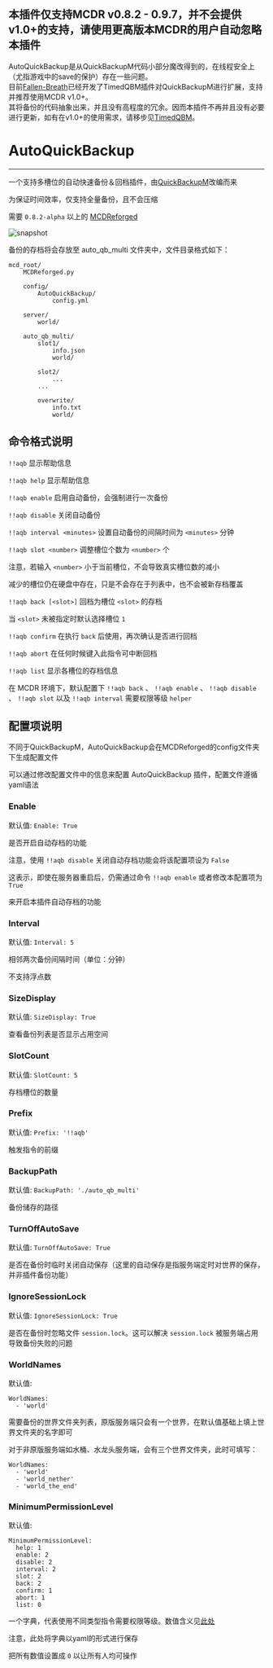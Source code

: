 ## 本插件仅支持MCDR v0.8.2 - 0.9.7，并不会提供v1.0+的支持，请使用更高版本MCDR的用户自动忽略本插件

AutoQuickBackup是从QuickBackupM代码小部分魔改得到的，在线程安全上（尤指游戏中的save的保护）存在一些问题。  
目前[Fallen-Breath](https://github.com/Fallen-Breath)已经开发了TimedQBM插件对QuickBackupM进行扩展，支持并推荐使用MCDR v1.0+。  
其将备份的代码抽象出来，并且没有高程度的冗余。因而本插件不再并且没有必要进行更新，如有在v1.0+的使用需求，请移步见[TimedQBM](https://github.com/TISUnion/TimedQBM)。  

# AutoQuickBackup
---------

一个支持多槽位的自动快速备份＆回档插件，由[QuickBackupM](https://github.com/TISUnion/QuickBackupM)改编而来

为保证时间效率，仅支持全量备份，且不会压缩

需要 `0.8.2-alpha` 以上的 [MCDReforged](https://github.com/Fallen-Breath/MCDReforged)

![snapshot](https://raw.githubusercontent.com/XiaoHuiHui233/AutoQuickBackup/master/snapshot.png)

备份的存档将会存放至 auto_qb_multi 文件夹中，文件目录格式如下：
```
mcd_root/
    MCDReforged.py

    config/
        AutoQuickBackup/
            config.yml
    
    server/
        world/
        
    auto_qb_multi/
        slot1/
            info.json
            world/
            
        slot2/
            ...
        ...
        
        overwrite/
            info.txt
            world/
```

## 命令格式说明

`!!aqb` 显示帮助信息

`!!aqb help` 显示帮助信息

`!!aqb enable` 启用自动备份，会强制进行一次备份

`!!aqb disable` 关闭自动备份

`!!aqb interval <minutes>` 设置自动备份的间隔时间为 `<minutes>` 分钟

`!!aqb slot <number>` 调整槽位个数为 `<number>` 个

注意，若输入 `<number>` 小于当前槽位，不会导致真实槽位数的减小

减少的槽位仍在硬盘中存在，只是不会存在于列表中，也不会被新存档覆盖

`!!aqb back [<slot>]` 回档为槽位 `<slot>` 的存档

当 `<slot>` 未被指定时默认选择槽位 `1`

`!!aqb confirm` 在执行 `back` 后使用，再次确认是否进行回档

`!!aqb abort` 在任何时候键入此指令可中断回档

`!!aqb list` 显示各槽位的存档信息

在 MCDR 环境下，默认配置下 `!!aqb back` 、 `!!aqb enable` 、 `!!aqb disable` 、 `!!aqb slot` 以及 `!!aqb interval` 需要权限等级 `helper`

## 配置项说明

不同于QuickBackupM，AutoQuickBackup会在MCDReforged的config文件夹下生成配置文件

可以通过修改配置文件中的信息来配置 AutoQuickBackup 插件，配置文件遵循yaml语法

### Enable

默认值: `Enable: True`

是否开启自动存档的功能

注意，使用 `!!aqb disable` 关闭自动存档功能会将该配置项设为 `False`

这表示，即使在服务器重启后，仍需通过命令 `!!aqb enable` 或者修改本配置项为 `True`

来开启本插件自动存档的功能

### Interval

默认值: `Interval: 5`

相邻两次备份间隔时间（单位：分钟）

不支持浮点数

### SizeDisplay

默认值: `SizeDisplay: True`

查看备份列表是否显示占用空间

### SlotCount

默认值: `SlotCount: 5`

存档槽位的数量

### Prefix

默认值: `Prefix: '!!aqb'`

触发指令的前缀

### BackupPath

默认值: `BackupPath: './auto_qb_multi'`

备份储存的路径

### TurnOffAutoSave

默认值: `TurnOffAutoSave: True`

是否在备份时临时关闭自动保存（这里的自动保存是指服务端定时对世界的保存，并非插件备份功能）

### IgnoreSessionLock

默认值: `IgnoreSessionLock: True`

是否在备份时忽略文件 `session.lock`。这可以解决 `session.lock` 被服务端占用导致备份失败的问题

### WorldNames

默认值:

```
WorldNames:
  - 'world'
```

需要备份的世界文件夹列表，原版服务端只会有一个世界，在默认值基础上填上世界文件夹的名字即可

对于非原版服务端如水桶、水龙头服务端，会有三个世界文件夹，此时可填写：
```
WorldNames:
  - 'world'
  - 'world_nether'
  - 'world_the_end'
```

### MinimumPermissionLevel

默认值:

```
MinimumPermissionLevel:
  help: 1
  enable: 2
  disable: 2
  interval: 2
  slot: 2
  back: 2
  confirm: 1
  abort: 1
  list: 0
```

一个字典，代表使用不同类型指令需要权限等级。数值含义见[此处](https://github.com/Fallen-Breath/MCDReforged/blob/master/doc/readme_cn.md#权限)

注意，此处将字典以yaml的形式进行保存

把所有数值设置成 `0` 以让所有人均可操作
